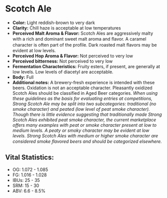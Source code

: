 # Scotch Ale

- **Color:** Light reddish-brown to very dark
- **Clarity:** Chill haze is acceptable at low temperatures
- **Perceived Malt Aroma & Flavor:** Scotch Ales are aggressively malty with a rich and dominant sweet malt aroma and ﬂavor. A caramel character is often part of the proﬁle. Dark roasted malt ﬂavors may be evident at low levels.
- **Perceived Hop Aroma & Flavor:** Not perceived to very low
- **Perceived bitterness:** Not perceived to very low
- **Fermentation Characteristics:** Fruity esters, if present, are generally at low levels. Low levels of diacetyl are acceptable.
- **Body:** Full
- **Additional notes:** A brewery-fresh experience is intended with these beers. Oxidation is not an acceptable character. Pleasantly oxidized Scotch Ales should be classified in Aged Beer categories.	_When using these guidelines as the basis for evaluating entries at competitions, Strong Scotch Ale may be split into two subcategories: traditional (no smoke character) and peated (low level of peat smoke character). Though there is little evidence suggesting that traditionally made Strong Scotch Ales exhibited peat smoke character, the current marketplace offers many examples with peat or smoke character present at low to medium levels. A peaty or smoky character may be evident at low levels. Strong Scotch Ales with medium or higher smoke character are considered smoke ﬂavored beers and should be categorized elsewhere._

## Vital Statistics:

- OG: 1.072 - 1.085
- FG: 1.016 - 1.028
- IBUs: 25 - 35
- SRM: 15 - 30
- ABV: 6.6 - 8.5%
